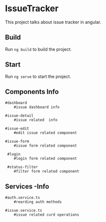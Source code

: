 # IssueTracker

This project talks about issue tracker in angular.

## Build

Run `ng build` to build the project. 

## Start

Run `ng serve` to start the project.

## Components Info

    #dashboard
        #issue dashboard info

    #issue-detail
        #issue related  info

    #issue-edit
        #edit issue related component

    #issue-form
        #issue form related component

     #login
        #login form related component

     #status-filter
        #filter form related component

## Services -Info

    #auth.service.ts
        #rearding auth methods

    #issue.service.ts
        #issue related curd operations
